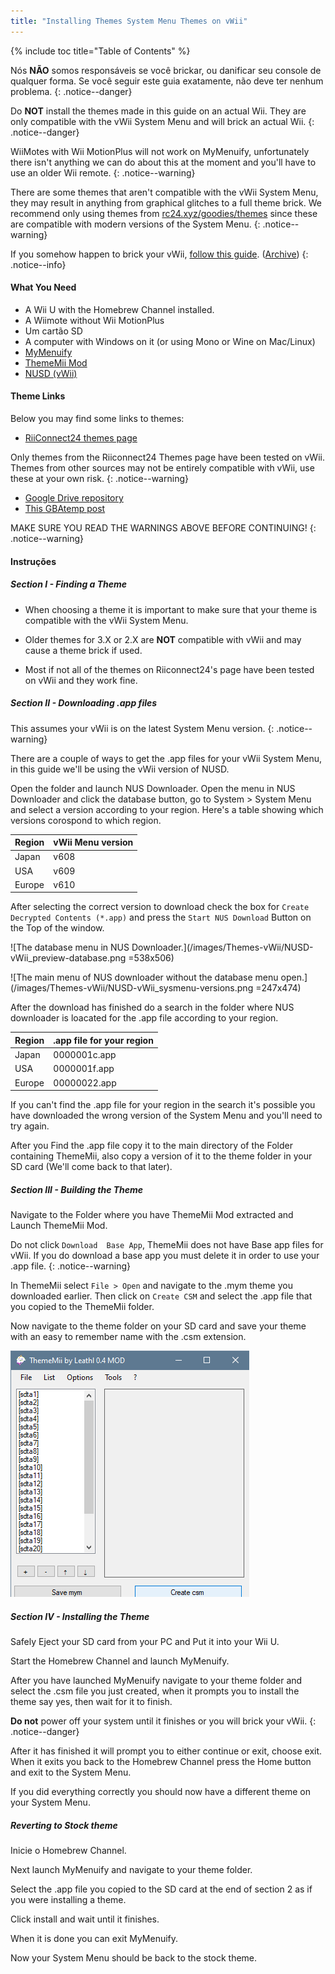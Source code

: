 ```yaml
---
title: "Installing Themes System Menu Themes on vWii"
---
```


{% include toc title="Table of Contents" %}




Nós **NÃO** somos responsáveis se você brickar, ou danificar seu console de qualquer forma. Se você seguir este guia exatamente, não deve ter nenhum problema.
{: .notice--danger}

Do **NOT** install the themes made in this guide on an actual Wii. They are only compatible with the vWii System Menu and will brick an actual Wii.
{: .notice--danger}

WiiMotes with Wii MotionPlus will not work on MyMenuify, unfortunately there isn't anything we can do about this at the moment and you'll have to use an older Wii remote.
{: .notice--warning}

There are some themes that aren't compatible with the vWii System Menu, they may result in anything from graphical glitches to a full theme brick. We recommend only using themes from [rc24.xyz/goodies/themes](https://rc24.xyz/goodies/themes/) since these are compatible with modern versions of the System Menu.
{: .notice--warning}

If you somehow happen to brick your vWii, [follow this guide](https://gbatemp.net/threads/guide-vwii-unbrick-guide-by-garyodernichts.528329). ([Archive](https://web.archive.org/web/20200213194233/https://gbatemp.net/threads/guide-vwii-unbrick-guide-by-garyodernichts.528329/))
{: .notice--info}

#### What You Need

* A Wii U with the Homebrew Channel installed.
* A Wiimote without Wii MotionPlus
* Um cartão SD
* A computer with Windows on it (or using Mono or Wine on Mac/Linux)
* [MyMenuify](/assets/files/Mymenuify-Old-vWii.zip)
* [ThemeMii Mod](/assets/files/New_Thememii_MOD.rar)
* [NUSD (vWii)](/assets/files/NUSDownloader-vwii.zip)


#### Theme Links

Below you may find some links to themes:

* [RiiConnect24 themes page](https://rc24.xyz/goodies/themes/)

Only themes from the Riiconnect24 Themes page have been tested on vWii. Themes from other sources may not be entirely compatible with vWii, use these at your own risk.
{: .notice--warning}

* [Google Drive repository](https://drive.google.com/drive/folders/19tyeVQ--bJ0ZUTNg5yvAGvc3G4-euEpm?usp=sharing)
* [This GBAtemp post](https://gbatemp.net/threads/wii-theme-team-creations-v2.336596/)

MAKE SURE YOU READ THE WARNINGS ABOVE BEFORE CONTINUING!
{: .notice--warning}

#### Instruções

##### Section I - Finding a Theme

* When choosing a theme it is important to make sure that your theme is compatible with the vWii System Menu.

* Older themes for 3.X or 2.X are **NOT** compatible with vWii and may cause a theme brick if used.

* Most if not all of the themes on Riiconnect24's page have been tested on vWii and they work fine.

##### Section II - Downloading .app files


This assumes your vWii is on the latest System Menu version.
{: .notice--warning}

There are a couple of ways to get the .app files for your vWii System Menu, in this guide we'll be using the vWii version of NUSD.

Open the folder and launch NUS Downloader. Open the menu in NUS Downloader and click the database button, go to System > System Menu and select a version according to your region. Here's a table showing which versions corospond to which region.

| Region | vWii Menu version |
| ------ | ----------------- |
| Japan  | v608              |
| USA    | v609              |
| Europe | v610              |

After selecting the correct version to download check the box for `Create Decrypted Contents (*.app)` and press the `Start NUS Download` Button on the Top of the window.

!\[The database menu in NUS Downloader.\](/images/Themes-vWii/NUSD-vWii_preview-database.png =538x506)



!\[The main menu of NUS downloader without the database menu open.\](/images/Themes-vWii/NUSD-vWii_sysmenu-versions.png =247x474)


After the download has finished do a search in the folder where NUS downloader is loacated for the .app file according to your region.

| Region | .app file for your region |
| ------ | ------------------------- |
| Japan  | 0000001c.app              |
| USA    | 0000001f.app              |
| Europe | 00000022.app              |

If you can't find the .app file for your region in the search it's possible you have downloaded the wrong version of the System Menu and you'll need to try again.

After you Find the .app file copy it to the main directory of the Folder containing ThemeMii, also copy a version of it to the theme folder in your SD card (We'll come back to that later).

##### Section III - Building the Theme

Navigate to the Folder where you have ThemeMii Mod extracted and Launch ThemeMii Mod.

Do not click `Download  Base App`, ThemeMii does not have Base app files for vWii. If you do download a base app you must delete it in order to use your .app file.
{: .notice--warning}

In ThemeMii select `File > Open` and navigate to the .mym theme you downloaded earlier. Then click on `Create CSM` and select the .app file that you copied to the ThemeMii folder.

Now navigate to the theme folder on your SD card and save your theme with an easy to remember name with the .csm extension.

![An image of the ThemeMii menu so you can better understand.](/images/Themes-vWii/ThemeMii-Mod-Preview_vWii.png)



##### Section IV - Installing the Theme

Safely Eject your SD card from your PC and Put it into your Wii U.

Start the Homebrew Channel and launch MyMenuify.

After you have launched MyMenuify navigate to your theme folder and select the .csm file you just created, when it prompts you to install the theme say yes, then wait for it to finish.

**Do not** power off your system until it finishes or you will brick your vWii.
{: .notice--danger}

After it has finished it will prompt you to either continue or exit, choose exit. When it exits you back to the Homebrew Channel press the Home button and exit to the System Menu.

If you did everything correctly you should now have a different theme on your System Menu.

##### Reverting to Stock theme

Inicie o Homebrew Channel.

Next launch MyMenuify and navigate to your theme folder.

Select the .app file you copied to the SD card at the end of section 2 as if you were installing a theme.

Click install and wait until it finishes.

When it is done you can exit MyMenuify.

Now your System Menu should be back to the stock theme.


